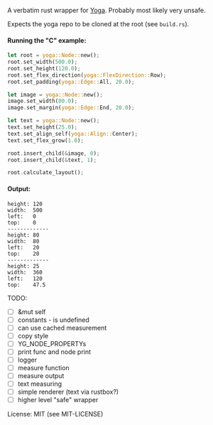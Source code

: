 A verbatim rust wrapper for [Yoga](https://github.com/facebook/yoga). Probably most likely very unsafe.

Expects the yoga repo to be cloned at the root (see `build.rs`).

#### Running the "C" example:

```rust
let root = yoga::Node::new();
root.set_width(500.0);
root.set_height(120.0);
root.set_flex_direction(yoga::FlexDirection::Row);
root.set_padding(yoga::Edge::All, 20.0);

let image = yoga::Node::new();
image.set_width(80.0);
image.set_margin(yoga::Edge::End, 20.0);

let text = yoga::Node::new();
text.set_height(25.0);
text.set_align_self(yoga::Align::Center);
text.set_flex_grow(1.0);

root.insert_child(&image, 0);
root.insert_child(&text, 1);

root.calculate_layout();
```

#### Output:

```text
height: 120
width:  500
left:   0
top:    0
-------------
height: 80
width:  80
left:   20
top:    20
-------------
height: 25
width:  360
left:   120
top:    47.5
```

TODO:

- [ ] &mut self
- [ ] constants - is undefined
- [ ] can use cached measurement
- [ ] copy style
- [ ] YG_NODE_PROPERTYs
- [ ] print func and node print
- [ ] logger
- [ ] measure function
- [ ] measure output
- [ ] text measuring
- [ ] simple renderer (text via rustbox?)
- [ ] higher level "safe" wrapper

License: MIT (see MIT-LICENSE)

